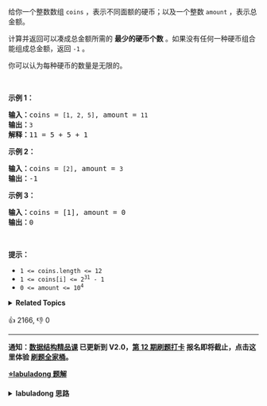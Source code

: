 <p>给你一个整数数组 <code>coins</code> ，表示不同面额的硬币；以及一个整数 <code>amount</code> ，表示总金额。</p>

<p>计算并返回可以凑成总金额所需的 <strong>最少的硬币个数</strong> 。如果没有任何一种硬币组合能组成总金额，返回&nbsp;<code>-1</code> 。</p>

<p>你可以认为每种硬币的数量是无限的。</p>

<p>&nbsp;</p>

<p><strong>示例&nbsp;1：</strong></p>

<pre>
<strong>输入：</strong>coins = <span><code>[1, 2, 5]</code></span>, amount = <span><code>11</code></span>
<strong>输出：</strong><span><code>3</code></span> 
<strong>解释：</strong>11 = 5 + 5 + 1</pre>

<p><strong>示例 2：</strong></p>

<pre>
<strong>输入：</strong>coins = <span><code>[2]</code></span>, amount = <span><code>3</code></span>
<strong>输出：</strong>-1</pre>

<p><strong>示例 3：</strong></p>

<pre>
<strong>输入：</strong>coins = [1], amount = 0
<strong>输出：</strong>0
</pre>

<p>&nbsp;</p>

<p><strong>提示：</strong></p>

<ul> 
 <li><code>1 &lt;= coins.length &lt;= 12</code></li> 
 <li><code>1 &lt;= coins[i] &lt;= 2<sup>31</sup> - 1</code></li> 
 <li><code>0 &lt;= amount &lt;= 10<sup>4</sup></code></li> 
</ul>

<details><summary><strong>Related Topics</strong></summary>广度优先搜索 | 数组 | 动态规划</details><br>

<div>👍 2166, 👎 0</div>

<div id="labuladong"><hr>

**通知：[数据结构精品课](https://aep.h5.xeknow.com/s/1XJHEO) 已更新到 V2.0，[第 12 期刷题打卡](https://mp.weixin.qq.com/s/eUG2OOzY3k_ZTz-CFvtv5Q) 报名即将截止，点击这里体验 [刷题全家桶](https://labuladong.gitee.io/algo/images/others/%E5%85%A8%E5%AE%B6%E6%A1%B6.jpg)。**



<p><strong><a href="https://labuladong.github.io/article?qno=322" target="_blank">⭐️labuladong 题解</a></strong></p>
<details><summary><strong>labuladong 思路</strong></summary>

## 基本思路

> 本文有视频版：[动态规划框架套路详解](https://www.bilibili.com/video/BV1XV411Y7oE)

PS：这道题在[《算法小抄》](https://mp.weixin.qq.com/s/tUSovvogbR9StkPWb75fUw) 的第 31 页。

1、**确定 base case**，显然目标金额 `amount` 为 0 时算法返回 0，因为不需要任何硬币就已经凑出目标金额了。

2、**确定「状态」，也就是原问题和子问题中会变化的变量**。由于硬币数量无限，硬币的面额也是题目给定的，只有目标金额会不断地向 base case 靠近，所以唯一的「状态」就是目标金额 `amount`。

3、**确定「选择」，也就是导致「状态」产生变化的行为**。目标金额为什么变化呢，因为你在选择硬币，你每选择一枚硬币，就相当于减少了目标金额。所以说所有硬币的面值，就是你的「选择」。

4、**明确 `dp` 函数/数组的定义**：输入一个目标金额 `n`，返回凑出目标金额 `n` 的最少硬币数量。

按照 `dp` 函数的定义描述「选择」，得到最终答案 `dp(amount)`。

**详细题解：[动态规划解题套路框架](https://labuladong.github.io/article/fname.html?fname=动态规划详解进阶)**

**标签：[一维动态规划](https://mp.weixin.qq.com/mp/appmsgalbum?__biz=MzAxODQxMDM0Mw==&action=getalbum&album_id=2122007027366395905)，[动态规划](https://mp.weixin.qq.com/mp/appmsgalbum?__biz=MzAxODQxMDM0Mw==&action=getalbum&album_id=1318881141113536512)，最短路径算法**

## 解法代码

```java
class Solution {
    int[] memo;

    public int coinChange(int[] coins, int amount) {
        memo = new int[amount + 1];
        // dp 数组全都初始化为特殊值
        Arrays.fill(memo, -666);
        return dp(coins, amount);
    }

    int dp(int[] coins, int amount) {
        if (amount == 0) return 0;
        if (amount < 0) return -1;
        // 查备忘录，防止重复计算
        if (memo[amount] != -666)
            return memo[amount];

        int res = Integer.MAX_VALUE;
        for (int coin : coins) {
            // 计算子问题的结果
            int subProblem = dp(coins, amount - coin);/**<extend up -200>


           ![](https://labuladong.github.io/algo/images/动态规划详解进阶/5.jpg)
*/
            // 子问题无解则跳过
            if (subProblem == -1) continue;
            // 在子问题中选择最优解，然后加一
            res = Math.min(res, subProblem + 1);
        }
        // 把计算结果存入备忘录
        memo[amount] = (res == Integer.MAX_VALUE) ? -1 : res;
        return memo[amount];
    }
}
```

**类似题目**：
  - [509. 斐波那契数 🟢](/problems/fibonacci-number)
  - [剑指 Offer II 103. 最少的硬币数目 🟠](/problems/gaM7Ch)

</details>
</div>





